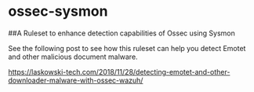 # ossec-sysmon

##A Ruleset to enhance detection capabilities of Ossec using Sysmon

See the following post to see how this ruleset can help you detect Emotet and other malicious document malware.

https://laskowski-tech.com/2018/11/28/detecting-emotet-and-other-downloader-malware-with-ossec-wazuh/
